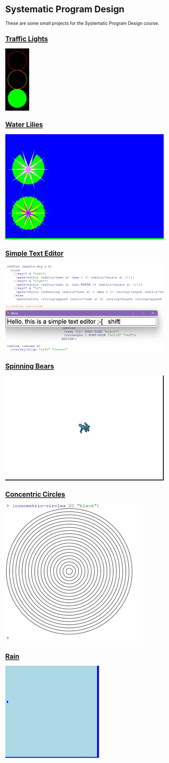 # Systematic Program Design

These are some small projects for the Systematic Program Design course.

## [Traffic Lights](./1-traffic-lights.rkt)
![](./images/traffic.gif)

## [Water Lilies](./2-nenuphar.rkt)
![](./images/nenuphar.gif)

## [Simple Text Editor](./3-editor.rkt)
![](./images/editor.png)

## [Spinning Bears](./4-spinning-bears.rkt)
![](./images/bears.gif)

## [Concentric Circles](./5a-naturals/concentric-circles.rkt)
![](./images/concentric.png)

## [Rain](./5b-helpers//making-rain-filtered.rkt)
![](./images/rain.gif)